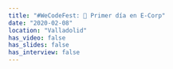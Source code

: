 ```yaml
---
title: "#WeCodeFest: 🙋 Primer día en E-Corp"
date: "2020-02-08"
location: "Valladolid"
has_video: false
has_slides: false
has_interview: false
---
```

